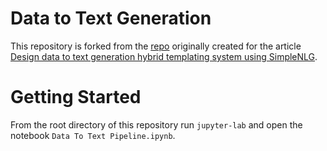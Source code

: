 # Data to Text Generation
This repository is forked from the [repo](https://github.com/aby0/data-to-text-pipeline) originally created for the article [Design data to text generation hybrid templating system using SimpleNLG](https://somyaanand214.medium.com/design-data-to-text-generation-hybrid-templating-system-using-simplenlg-220fa80f2384).

# Getting Started
From the root directory of this repository run `jupyter-lab` and open the notebook `Data To Text Pipeline.ipynb`.


